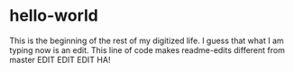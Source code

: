 # hello-world
This is the beginning of the rest of my digitized life.
I guess that what I am typing now is an edit. This line of code makes readme-edits different from master
EDIT EDIT EDIT HA!

